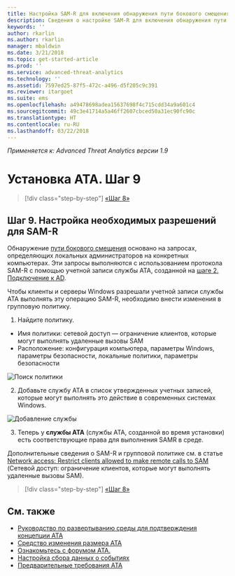 ```yaml
---
title: Настройка SAM-R для включения обнаружения пути бокового смещения в Advanced Threat Analytics | Документация Майкрософт
description: Сведения о настройке SAM-R для включения обнаружения пути бокового смещения в Advanced Threat Analytics (ATA)
keywords: ''
author: rkarlin
ms.author: rkarlin
manager: mbaldwin
ms.date: 3/21/2018
ms.topic: get-started-article
ms.prod: ''
ms.service: advanced-threat-analytics
ms.technology: ''
ms.assetid: 7597ed25-87f5-472c-a496-d5f205c9c391
ms.reviewer: itargoet
ms.suite: ems
ms.openlocfilehash: a49478698adea15637698f4c715cdd34a9a601c4
ms.sourcegitcommit: 49c3e41714a5a46ff2607cbced50a31ec90fc90c
ms.translationtype: HT
ms.contentlocale: ru-RU
ms.lasthandoff: 03/22/2018
---
```

*Применяется к: Advanced Threat Analytics версии 1.9*

# <a name="install-ata---step-9"></a>Установка ATA. Шаг 9

>[!div class="step-by-step"]
[«Шаг 8»](install-ata-step7.md)

## <a name="step-9-configure-sam-r-required-permissions"></a>Шаг 9. Настройка необходимых разрешений для SAM-R

Обнаружение [пути бокового смещения](use-case-lateral-movement-path.md) основано на запросах, определяющих локальных администраторов на конкретных компьютерах. Эти запросы выполняются с использованием протокола SAM-R с помощью учетной записи службы ATA, созданной на [шаге 2. Подключение к AD](install-ata-step2.md).
 
Чтобы клиенты и серверы Windows разрешали учетной записи службы ATA выполнять эту операцию SAM-R, необходимо внести изменения в групповую политику.

1. Найдите политику.

 - Имя политики: сетевой доступ — ограничение клиентов, которые могут выполнять удаленные вызовы SAM
 - Расположение: конфигурация компьютера, параметры Windows, параметры безопасности, локальные политики, параметры безопасности
  
  ![Поиск политики](./media/samr-policy-location.png)

2. Добавьте службу ATA в список утвержденных учетных записей, которые могут выполнять это действие в современных системах Windows.
 
  ![Добавление службы](./media/samr-add-service.png)

3. Теперь у **службы ATA** (службы ATA, созданной во время установки) есть соответствующие права для выполнения SAMR в среде.

Дополнительные сведения о SAM-R и групповой политике см. в статье [Network access: Restrict clients allowed to make remote calls to SAM](https://docs.microsoft.com/windows/security/threat-protection/security-policy-settings/network-access-restrict-clients-allowed-to-make-remote-sam-calls) (Сетевой доступ: ограничение клиентов, которые могут выполнять удаленные вызовы SAM).


>[!div class="step-by-step"]
[«Шаг 8»](install-ata-step7.md)

## <a name="see-also"></a>См. также
- [Руководство по развертыванию среды для подтверждения концепции ATA](http://aka.ms/atapoc)
- [Средство изменения размера ATA](http://aka.ms/atasizingtool)
- [Ознакомьтесь с форумом ATA.](https://social.technet.microsoft.com/Forums/security/home?forum=mata)
- [Настройка сбора данных о событиях](configure-event-collection.md)
- [Предварительные требования ATA](ata-prerequisites.md)

